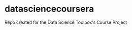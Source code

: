 datasciencecoursera
===================

Repo created for the Data Science Toolbox's Course Project

